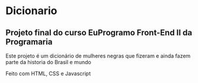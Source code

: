# Dicionario
## Projeto final do curso EuProgramo Front-End II da Programaria

Este projeto é um dicionário de mulheres negras que fizeram e ainda fazem parte da historia do Brasil e mundo

Feito com HTML, CSS e Javascript
